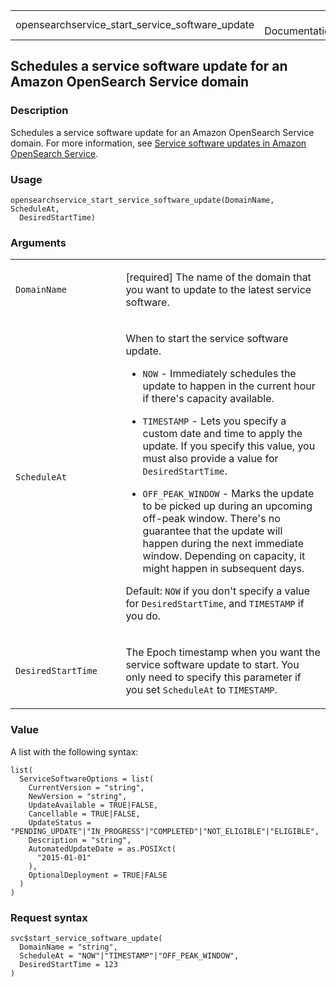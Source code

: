 <table style="width: 100%;">
<tbody>
<tr class="odd">
<td>opensearchservice_start_service_software_update</td>
<td style="text-align: right;">R Documentation</td>
</tr>
</tbody>
</table>

## Schedules a service software update for an Amazon OpenSearch Service domain

### Description

Schedules a service software update for an Amazon OpenSearch Service
domain. For more information, see [Service software updates in Amazon
OpenSearch
Service](https://docs.aws.amazon.com/opensearch-service/latest/developerguide/service-software.html).

### Usage

    opensearchservice_start_service_software_update(DomainName, ScheduleAt,
      DesiredStartTime)

### Arguments

<table>
<colgroup>
<col style="width: 35%" />
<col style="width: 65%" />
</colgroup>
<tbody>
<tr class="odd">
<td><code
id="opensearchservice_start_service_software_update_:_DomainName">DomainName</code></td>
<td><p>[required] The name of the domain that you want to update to the
latest service software.</p></td>
</tr>
<tr class="even">
<td><code
id="opensearchservice_start_service_software_update_:_ScheduleAt">ScheduleAt</code></td>
<td><p>When to start the service software update.</p>
<ul>
<li><p><code>NOW</code> - Immediately schedules the update to happen in
the current hour if there's capacity available.</p></li>
<li><p><code>TIMESTAMP</code> - Lets you specify a custom date and time
to apply the update. If you specify this value, you must also provide a
value for <code>DesiredStartTime</code>.</p></li>
<li><p><code>OFF_PEAK_WINDOW</code> - Marks the update to be picked up
during an upcoming off-peak window. There's no guarantee that the update
will happen during the next immediate window. Depending on capacity, it
might happen in subsequent days.</p></li>
</ul>
<p>Default: <code>NOW</code> if you don't specify a value for
<code>DesiredStartTime</code>, and <code>TIMESTAMP</code> if you
do.</p></td>
</tr>
<tr class="odd">
<td><code
id="opensearchservice_start_service_software_update_:_DesiredStartTime">DesiredStartTime</code></td>
<td><p>The Epoch timestamp when you want the service software update to
start. You only need to specify this parameter if you set
<code>ScheduleAt</code> to <code>TIMESTAMP</code>.</p></td>
</tr>
</tbody>
</table>

### Value

A list with the following syntax:

    list(
      ServiceSoftwareOptions = list(
        CurrentVersion = "string",
        NewVersion = "string",
        UpdateAvailable = TRUE|FALSE,
        Cancellable = TRUE|FALSE,
        UpdateStatus = "PENDING_UPDATE"|"IN_PROGRESS"|"COMPLETED"|"NOT_ELIGIBLE"|"ELIGIBLE",
        Description = "string",
        AutomatedUpdateDate = as.POSIXct(
          "2015-01-01"
        ),
        OptionalDeployment = TRUE|FALSE
      )
    )

### Request syntax

    svc$start_service_software_update(
      DomainName = "string",
      ScheduleAt = "NOW"|"TIMESTAMP"|"OFF_PEAK_WINDOW",
      DesiredStartTime = 123
    )

